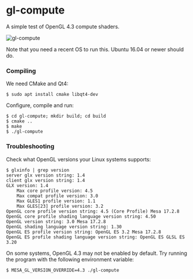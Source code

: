 # gl-compute

A simple test of OpenGL 4.3 compute shaders.

![gl-compute](https://raw.githubusercontent.com/jakubcerveny/gl-compute/master/data/mandelbrot.png)

Note that you need a recent OS to run this. Ubuntu 16.04 or newer should do.

### Compiling

We need CMake and Qt4:
```
$ sudo apt install cmake libqt4-dev
```

Configure, compile and run:
```
$ cd gl-compute; mkdir build; cd build
$ cmake ..
$ make
$ ./gl-compute
```

### Troubleshooting

Check what OpenGL versions your Linux systems supports:
```
$ glxinfo | grep version
server glx version string: 1.4
client glx version string: 1.4
GLX version: 1.4
    Max core profile version: 4.5
    Max compat profile version: 3.0
    Max GLES1 profile version: 1.1
    Max GLES[23] profile version: 3.2
OpenGL core profile version string: 4.5 (Core Profile) Mesa 17.2.8
OpenGL core profile shading language version string: 4.50
OpenGL version string: 3.0 Mesa 17.2.8
OpenGL shading language version string: 1.30
OpenGL ES profile version string: OpenGL ES 3.2 Mesa 17.2.8
OpenGL ES profile shading language version string: OpenGL ES GLSL ES 3.20
```

On some systems, OpenGL 4.3 may not be enabled by default. Try running
the program with the following environment variable:
```
$ MESA_GL_VERSION_OVERRIDE=4.3 ./gl-compute
```
